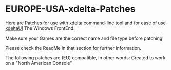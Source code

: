 # EUROPE-USA-xdelta-Patches 

Here are Patches for use with [xdelta](http://xdelta.org/) command-line tool and for ease of use [xdeltaUI](https://www.romhacking.net/utilities/598/) The Windows FrontEnd.

Make sure your Games are the correct name and file type before patching!

Please check the ReadMe in that section for further information.

The following patches are (EU) compatible, In other words: Created to work on a "North American  Console"



